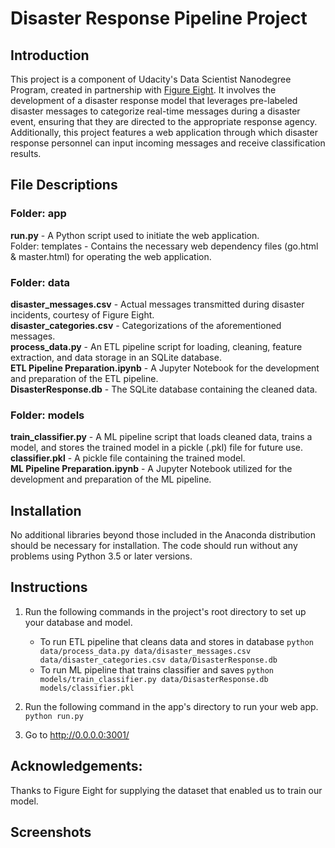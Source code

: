 # Disaster Response Pipeline Project

## Introduction
This project is a component of Udacity's Data Scientist Nanodegree Program, created in partnership with [Figure Eight](https://www.figure-eight.com/). It involves the development of a disaster response model that leverages pre-labeled disaster messages to categorize real-time messages during a disaster event, ensuring that they are directed to the appropriate response agency. Additionally, this project features a web application through which disaster response personnel can input incoming messages and receive classification results.

## File Descriptions

### Folder: app
**run.py** - A Python script used to initiate the web application.<br/>
Folder: templates - Contains the necessary web dependency files (go.html & master.html) for operating the web application.

### Folder: data
**disaster_messages.csv** - Actual messages transmitted during disaster incidents, courtesy of Figure Eight.<br/>
**disaster_categories.csv** - Categorizations of the aforementioned messages.<br/>
**process_data.py** - An ETL pipeline script for loading, cleaning, feature extraction, and data storage in an SQLite database.<br/>
**ETL Pipeline Preparation.ipynb** - A Jupyter Notebook for the development and preparation of the ETL pipeline.<br/>
**DisasterResponse.db** - The SQLite database containing the cleaned data.

### Folder: models
**train_classifier.py** - A ML pipeline script that loads cleaned data, trains a model, and stores the trained model in a pickle (.pkl) file for future use.<br/>
**classifier.pkl** - A pickle file containing the trained model.<br/>
**ML Pipeline Preparation.ipynb** - A Jupyter Notebook utilized for the development and preparation of the ML pipeline.

## Installation
No additional libraries beyond those included in the Anaconda distribution should be necessary for installation. The code should run without any problems using Python 3.5 or later versions.

## Instructions
1. Run the following commands in the project's root directory to set up your database and model.

    - To run ETL pipeline that cleans data and stores in database
        `python data/process_data.py data/disaster_messages.csv data/disaster_categories.csv data/DisasterResponse.db`
    - To run ML pipeline that trains classifier and saves
        `python models/train_classifier.py data/DisasterResponse.db models/classifier.pkl`

2. Run the following command in the app's directory to run your web app.
    `python run.py`

3. Go to http://0.0.0.0:3001/

## Acknowledgements:
Thanks to Figure Eight for supplying the dataset that enabled us to train our model.

## Screenshots